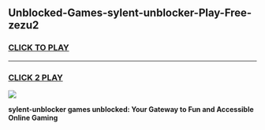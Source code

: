 
## Unblocked-Games-sylent-unblocker-Play-Free-zezu2
<h3>
<a href="https://premium76.site?title=sylent-unblocker&ref=12A">CLICK TO PLAY</a></h3>
<hr>

<h3>
<a href="https://premium76.site?title=sylent-unblocker&ref=12A">CLICK 2 PLAY</a>
  
</h3>

<a href="https://premium76.site?title=sylent-unblocker&ref=12A"><img src="https://clearcache.store/games.png"></a>


**sylent-unblocker games unblocked: Your Gateway to Fun and Accessible Online Gaming**
